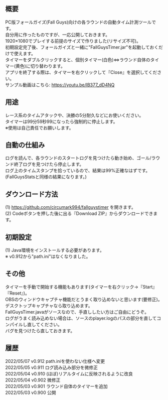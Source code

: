 ﻿## 概要  
PC版フォールガイズ(Fall Guys)向けの各ラウンドの自動タイム計測ツールです。  
自分用に作ったものですが、一応公開しておきます。  
1920×1080でプレイする前提のサイズで作りました(リサイズ不可)。  
初期設定完了後、フォールガイズと一緒に"FallGuysTimer.jar"を起動しておくだけで使えます。  
タイマーをダブルクリックすると、個別タイマー(白色)⇔ラウンド自体のタイマー(黄色)に切り替わります。  
アプリを終了する際は、タイマーを右クリックして『Close』を選択してください。  
サンプル動画はこちら: https://youtu.be/lB377_dD4NQ  
  
## 用途  
レース系のタイムアタックや、決勝の5分耐久などにお使いください。  
タイマーは99分59秒99になったら強制的に停止します。  
※使用は自己責任でお願いします。  
  
## 自動の仕組み  
ログを読んで、各ラウンドのスタートログを見つけたら動き始め、ゴール/ラウンド終了ログを見つけたら停止します。  
ログ上のタイムスタンプを拾っているので、結果は99%正確なはずです。(FallGuysStatsと同様の結果になります。)  
  
## ダウンロード方法  
(1) https://github.com/circumark994/fallguystimer を開きます。  
(2) Codeボタンを押した後に出る『Download ZIP』からダウンロードできます。  
  
## 初期設定  
(1) Java環境をインストールする必要があります。  
※ v0.912から"path.ini"はなくなりました。  
  
## その他  
タイマーを手動で開始する機能もあります(タイマーを右クリック→『Start』『Reset』)。  
OBSのウィンドウキャプチャ機能だとうまく取り込めないと思います(要修正)。デスクトップキャプチャなら取り込めます。  
FallGuysTimer.javaがソースなので、手直ししたい方はご自由にどうぞ。  
ログがうまく読み込めない場合は、ソースのplayer.logのパスの部分を直してコンパイルし直してください。  
バグを見つけたら直しておきます。  
  
## 履歴  
2022/05/07 v0.912 path.iniを使わない仕様へ変更  
2022/05/05 v0.911 ログ読み込み部分を微修正  
2022/05/04 v0.910 (ほぼ)リアルタイムに反映されるように改良  
2022/05/04 v0.902 微修正  
2022/05/03 v0.901 ラウンド自体のタイマーを追加  
2022/05/03 v0.900 公開  

